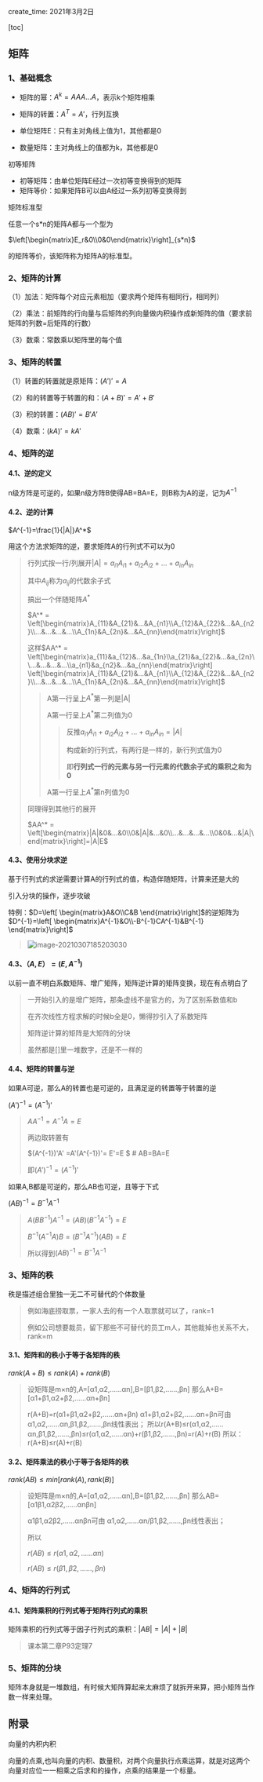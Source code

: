 create_time: 2021年3月2日

[toc]

## 矩阵

### 1、基础概念

* 矩阵的幂：$A^k = AAA...A$，表示k个矩阵相乘

* 矩阵的转置：$A^T = A'$，行列互换

* 单位矩阵E：只有主对角线上值为1，其他都是0

* 数量矩阵：主对角线上的值都为k，其他都是0

  

初等矩阵

* 初等矩阵：由单位矩阵E经过一次初等变换得到的矩阵
* 矩阵等价：如果矩阵B可以由A经过一系列初等变换得到



矩阵标准型

任意一个s*n的矩阵A都与一个型为

$\left[\begin{matrix}E_r&0\\0&0\end{matrix}\right]_{s*n}$

的矩阵等价，该矩阵称为矩阵A的标准型。



### 2、矩阵的计算

（1）加法：矩阵每个对应元素相加（要求两个矩阵有相同行，相同列）

（2）乘法：前矩阵的行向量与后矩阵的列向量做内积操作成新矩阵的值（要求前矩阵的列数=后矩阵的行数）

（3）数乘：常数乘以矩阵里的每个值



### 3、矩阵的转置

（1）转置的转置就是原矩阵：$(A')' = A$

（2）和的转置等于转置的和：$(A+B)' = A'+B'$

（3）积的转置：$(AB)' = B'A'$

（4）数乘：$(kA)' = kA'$



### 4、矩阵的逆

#### 4.1、逆的定义

n级方阵是可逆的，如果n级方阵B使得AB=BA=E，则B称为A的逆，记为$A^{-1}$

#### 4.2、逆的计算

$A^{-1}=\frac{1}{|A|}A^*$

用这个方法求矩阵的逆，要求矩阵A的行列式不可以为0

> 行列式按一行/列展开$|A|=a_{i1}A_{i1}+a_{i2}A_{i2}+...+a_{in}A_{in}$
>
> 其中$A_{ij}$称为$a_{ij}$的代数余子式
>
> 搞出一个伴随矩阵$A^*$
>
> $A^* = \left[\begin{matrix}A_{11}&A_{21}&...&A_{n1}\\A_{12}&A_{22}&...&A_{n2}\\...&...&...&...\\A_{1n}&A_{2n}&...&A_{nn}\end{matrix}\right]$
>
> 这样$AA^* = \left[\begin{matrix}a_{11}&a_{12}&...&a_{1n}\\a_{21}&a_{22}&...&a_{2n}\\...&...&...&...\\a_{n1}&a_{n2}&...&a_{nn}\end{matrix}\right] \left[\begin{matrix}A_{11}&A_{21}&...&A_{n1}\\A_{12}&A_{22}&...&A_{n2}\\...&...&...&...\\A_{1n}&A_{2n}&...&A_{nn}\end{matrix}\right]$
>
> > A第一行呈上$A^*$第一列是|A|
> >
> > A第一行呈上$A^*$第二列值为0
> >
> > > 反推$a_{i1}A_{i1}+a_{i2}A_{i2}+...+a_{in}A_{in}=|A|$
> > >
> > > 构成新的行列式，有两行是一样的，新行列式值为0
> > >
> > > 即**行列式一行的元素与另一行元素的代数余子式的乘积之和为0**
> >
> > A第一行呈上$A^*$第n列值为0
>
> 同理得到其他行的展开
>
> $AA^* = \left[\begin{matrix}|A|&0&...&0\\0&|A|&...&0\\...&...&...&...\\0&0&...&|A|\end{matrix}\right]=|A|E$



#### 4.3、使用分块求逆

基于行列式的求逆需要计算A的行列式的值，构造伴随矩阵，计算来还是大的

引入分块的操作，逐步攻破



特例：$D=\left[ \begin{matrix}A&O\\C&B \end{matrix}\right]$的逆矩阵为$D^{-1}=\left[ \begin{matrix}A^{-1}&O\\-B^{-1}CA^{-1}&B^{-1} \end{matrix}\right]$

> ![image-20210307185203030](C:\Users\lalalala\mathProject\math\高等代数\images\分块矩阵求逆特例.png)



#### 4.3、$（A,E）=(E,A^{-1})$

以前一直不明白系数矩阵、增广矩阵，矩阵逆计算的矩阵变换，现在有点明白了

> 一开始引入的是增广矩阵，那条虚线不是官方的，为了区别系数值和b
>
> 在齐次线性方程求解的时候b全是0，懒得抄引入了系数矩阵
>
> 矩阵逆计算的矩阵是大矩阵的分块
>
> 虽然都是[]里一堆数字，还是不一样的





#### 4.4、矩阵的转置与逆

如果A可逆，那么A的转置也是可逆的，且满足逆的转置等于转置的逆

$(A')^{-1}=(A^{-1})'$

> $AA^{-1}=A^{-1}A = E$
>
> 两边取转置有
>
> $(A^{-1})'A' =A'(A^{-1})'= E'=E $    # AB=BA=E
>
> 即$(A')^{-1} = (A^{-1})'$



如果A,B都是可逆的，那么AB也可逆，且等于下式

$(AB)^{-1} = B^{-1}A^{-1}$

> $A(BB^{-1})A^{-1}=(AB)(B^{-1}A^{-1})=E$
>
> $B^{-1}(A^{-1}A)B=(B^{-1}A^{-1})(AB)=E$
>
> 所以得到$(AB)^{-1} = B^{-1}A^{-1}$



### 3、矩阵的秩

秩是描述组合里独一无二不可替代的个体数量

>  例如海底捞取票，一家人去的有一个人取票就可以了，rank=1
>
> 例如公司想要裁员，留下那些不可替代的员工m人，其他裁掉也关系不大，rank=m



#### 3.1、矩阵和的秩小于等于各矩阵的秩

$rank(A+B) \leq rank(A) + rank(B)$

> 设矩阵是m×n的,A=[α1,α2,……αn],B=[β1,β2,……,βn]
> 那么A+B=[α1+β1,α2+β2,……αn+βn]
>
> r(A+B)=r(α1+β1,α2+β2,……αn+βn)
> α1+β1,α2+β2,……αn+βn可由 α1,α2,……αn,β1,β2,……,βn线性表出；
> 所以r(A+B)≤r(α1,α2,……αn,β1,β2,……,βn)≤r(α1,α2,……αn)+r(β1,β2,……,βn)=r(A)+r(B)
> 所以：r(A+B)≤r(A)+r(B)



#### 3.2、矩阵乘法的秩小于等于各矩阵的秩

$rank(AB) \leq min[rank(A),rank(B)]$

> 设矩阵是m×n的,A=[α1,α2,……αn],B=[β1,β2,……,βn]
> 那么AB=[α1β1,α2β2,……αnβn]
>
> α1β1,α2β2,……αnβn可由 α1,α2,……αn/β1,β2,……,βn线性表出；
>
> 所以
>
> $r(AB)\leq r(α1,α2,……αn)$
>
> $r(AB) \leq r(β1,β2,……,βn)$



### 4、矩阵的行列式

#### 4.1、矩阵乘积的行列式等于矩阵行列式的乘积

矩阵乘积的行列式等于因子行列式的乘积：$|AB|=|A|+|B|$

> 课本第二章P93定理7
>



### 5、矩阵的分块

矩阵本身就是一堆数组，有时候大矩阵算起来太麻烦了就拆开来算，把小矩阵当作数一样来处理。



## 附录

向量的内积内积

向量的点乘,也叫向量的内积、数量积，对两个向量执行点乘运算，就是对这两个向量对应位一一相乘之后求和的操作，点乘的结果是一个标量。
